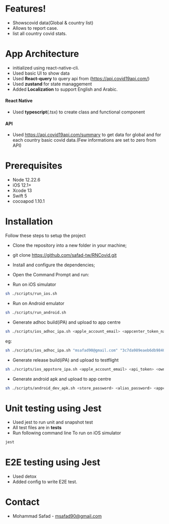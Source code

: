 # Features!
  - Showscovid data(Global & country list)
  - Allows to report case.
  - list all country covid stats.

# App Architecture
 - initialized using react-native-cli.
 - Used basic UI to show data
 - Used **React-query** to query api from (https://api.covid19api.com/)
 - Used **zustand** for state managgement
 - Added **Localization** to support English and Arabic.
 
 

#### React Native
 - Used **typescript**(.tsx) to create class and functional component

#### API
 - Used https://api.covid19api.com/summary to get data for global and for each country basic covid data.(Few informations are set to zero from API)

 
# Prerequisites

- Node 12.22.6
- iOS 12.1+
- Xcode 13
- Swift 5 
- cocoapod 1.10.1

# Installation
Follow these steps to setup the project 
- Clone the repository into a new folder in your machine; 
- git clone https://github.com/safad-tw/RNCovid.git
- Install and configure the dependencies; 
- Open the Command Prompt and run: 

- Run on iOS simulator
```sh
sh ./scripts/run_ios.sh
 ```
 - Run on Android emulator
```sh
sh ./scripts/run_android.sh
 ```
 - Generate adhoc build(iPA) and upload to app centre
```sh
sh ./scripts/ios_adhoc_ipa.sh <apple_account_email> <appcenter_token_name> <appcenter_team_name> <appcenter_app_name>
 ```
 eg: 
 ```sh
 sh ./scripts/ios_adhoc_ipa.sh "msafad90@gmail.com" "3c7da989eaeb6db984081f0753a11667f0d383d7" "Diet-doctor" "Diet-doctor-Dev"
  ```
  - Generate release build(iPA) and upload to testflight
```sh
sh ./scripts/ios_appstore_ipa.sh <apple_account_email> <api_token> <owner_name> <app_name>
 ```
 
 - Generate android apk and upload to app centre
```sh
sh ./scripts/android_dev_apk.sh <store_password> <alias_password> <appcenter_api_token> <appcenter_team_name> <appcenter_app_name>
 ```
 
 
 # Unit testing using Jest
 - Used jest to run unit and snapshot test
 - All test files are in __tests__
 - Run following command line To run on iOS simulator
```sh
jest
 ```
  # E2E testing using Jest
 - Used detox 
 - Added config to write E2E test.
 

# Contact
 - Mohammad Safad - msafad90@gmail.com




